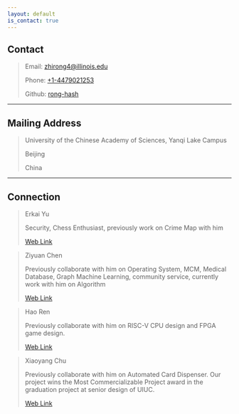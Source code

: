 ```yaml
---
layout: default
is_contact: true
---
```


## Contact

> Email: [zhirong4@illinois.edu](mailto:zhirong4@illinois.edu)
>
> Phone: [+1-4479021253](tel:+1-4479021253)
>
> Github: [rong-hash](https://github.com/rong-hash)

---

## Mailing Address

> University of the Chinese Academy of Sciences, Yanqi Lake Campus
>
> Beijing
>
> China

---



## Connection


> Erkai Yu
>
> Security, Chess Enthusiast, previously work on Crime Map with him
>
> [Web Link](https://erkaiyublog.github.io/)

> Ziyuan Chen
>
> Previously collaborate with him on Operating System, MCM, Medical Database, Graph Machine Learning, community service, currently work with him on Algorithm
>
> [Web Link](https://AllenHeartcore.github.io)

> Hao Ren
>
> Previously collaborate with him on RISC-V CPU design and FPGA game design.
>
> [Web Link](https://moomoohorse.github.io/)

> Xiaoyang Chu
>
> Previously collaborate with him on Automated Card Dispenser. Our project wins the Most Commercializable Project award in the graduation project at senior design of UIUC.
>
> [Web Link](https://moomoohorse.github.io/)

